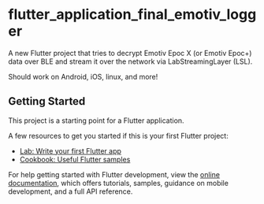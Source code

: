 # flutter_application_final_emotiv_logger

A new Flutter project that tries to decrypt Emotiv Epoc X (or Emotiv Epoc+) data over BLE and stream it over the network via LabStreamingLayer (LSL).

Should work on Android, iOS, linux, and more!


## Getting Started

This project is a starting point for a Flutter application.

A few resources to get you started if this is your first Flutter project:

- [Lab: Write your first Flutter app](https://docs.flutter.dev/get-started/codelab)
- [Cookbook: Useful Flutter samples](https://docs.flutter.dev/cookbook)

For help getting started with Flutter development, view the
[online documentation](https://docs.flutter.dev/), which offers tutorials,
samples, guidance on mobile development, and a full API reference.
